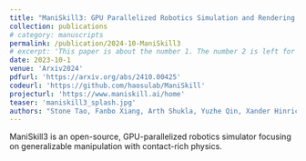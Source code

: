 ```yaml
---
title: "ManiSkill3: GPU Parallelized Robotics Simulation and Rendering for Generalizable Embodied AI"
collection: publications
# category: manuscripts
permalink: /publication/2024-10-ManiSkill3
# excerpt: 'This paper is about the number 1. The number 2 is left for future work.'
date: 2023-10-1
venue: 'Arxiv2024'
pdfurl: 'https://arxiv.org/abs/2410.00425'
codeurl: 'https://github.com/haosulab/ManiSkill'
projecturl: 'https://www.maniskill.ai/home'
teaser: 'maniskill3_splash.jpg'
authors: "Stone Tao, Fanbo Xiang, Arth Shukla, Yuzhe Qin, Xander Hinrichsen, Xiaodi Yuan, Chen Bao, Xinsong Lin, <b>Yulin Liu</b>, Tse-kai Chan, Yuan Gao, Xuanlin Li, Tongzhou Mu, Nan Xiao, Arnav Gurha, Zhiao Huang, Roberto Calandra, Rui Chen, Shan Luo, Hao Su"
---
```


ManiSkill3 is an open-source, GPU-parallelized robotics simulator focusing on generalizable manipulation with contact-rich physics.